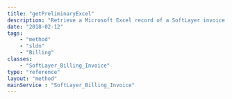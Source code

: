 ```yaml
---
title: "getPreliminaryExcel"
description: "Retrieve a Microsoft Excel record of a SoftLayer invoice. SoftLayer generates Microsoft Excel records of all closed invoices for customer retrieval from the portal and API. You must have a Microsoft Excel reader installed in order to view these invoice files. "
date: "2018-02-12"
tags:
    - "method"
    - "sldn"
    - "Billing"
classes:
    - "SoftLayer_Billing_Invoice"
type: "reference"
layout: "method"
mainService : "SoftLayer_Billing_Invoice"
---
```

